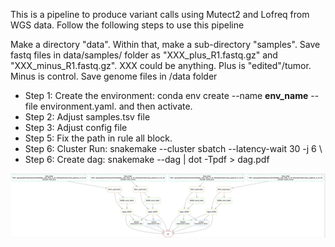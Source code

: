 This is a pipeline to produce variant calls using Mutect2 and Lofreq from WGS data. Follow the following steps to use this pipeline 

Make a directory "data". Within that, make a sub-directory "samples". Save fastq files in data/samples/ folder as "XXX_plus_R1.fastq.gz" and "XXX_minus_R1.fastq.gz". XXX could be anything. Plus is "edited"/tumor. Minus is control. Save genome files in /data folder
* Step 1: Create the environment: conda env create --name **env_name** --file environment.yaml. and then activate.
* Step 2: Adjust samples.tsv file
* Step 3: Adjust config file
* Step 5: Fix the path in rule all block.
* Step 6: Cluster Run: snakemake --cluster sbatch --latency-wait 30  -j 6 \
* Step 6: Create dag: snakemake --dag | dot -Tpdf > dag.pdf

![](images/dag.png)
